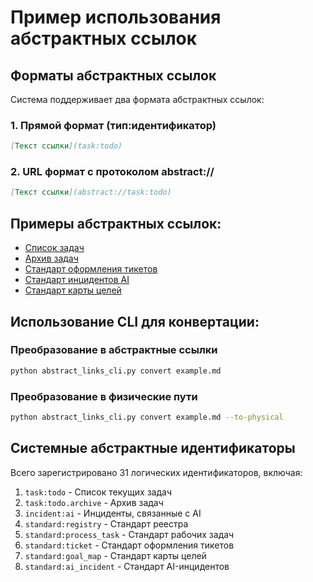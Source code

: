 # Пример использования абстрактных ссылок

## Форматы абстрактных ссылок

Система поддерживает два формата абстрактных ссылок:

### 1. Прямой формат (тип:идентификатор)

```markdown
[Текст ссылки](task:todo)
```

### 2. URL формат с протоколом abstract://

```markdown
[Текст ссылки](abstract://task:todo)
```

## Примеры абстрактных ссылок:

- [Список задач](abstract://task:todo)
- [Архив задач](abstract://task:todo.archive)
- [Стандарт оформления тикетов](abstract://standard:ticket)
- [Стандарт инцидентов AI](abstract://standard:ai_incident)
- [Стандарт карты целей](abstract://standard:goal_map)

## Использование CLI для конвертации:

### Преобразование в абстрактные ссылки

```bash
python abstract_links_cli.py convert example.md
```

### Преобразование в физические пути

```bash
python abstract_links_cli.py convert example.md --to-physical
```

## Системные абстрактные идентификаторы

Всего зарегистрировано 31 логических идентификаторов, включая:

1. `task:todo` - Список текущих задач
2. `task:todo.archive` - Архив задач
3. `incident:ai` - Инциденты, связанные с AI
4. `standard:registry` - Стандарт реестра
5. `standard:process_task` - Стандарт рабочих задач
6. `standard:ticket` - Стандарт оформления тикетов
7. `standard:goal_map` - Стандарт карты целей
8. `standard:ai_incident` - Стандарт AI-инцидентов